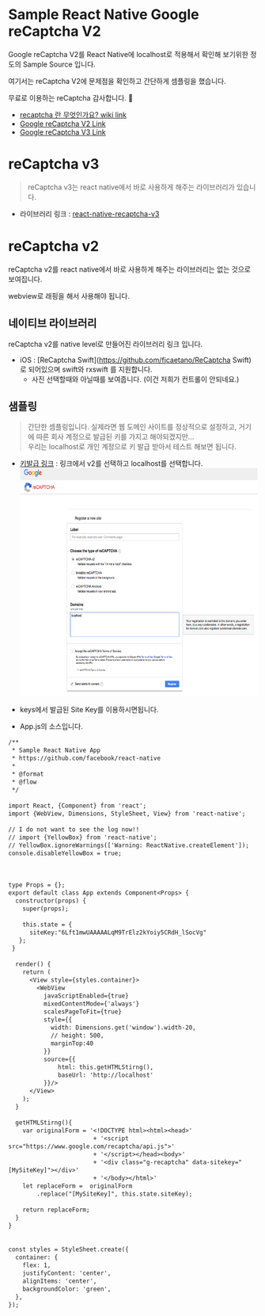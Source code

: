 # Sample React Native Google reCaptcha V2

Google reCaptcha V2를 React Native에 localhost로 적용해서 확인해 보기위한 정도의 Sample Source 입니다.

여기서는 reCaptcha V2에 문제점을 확인하고 간단하게 셈플링을 했습니다.

무료로 이용하는 reCaptcha 감사합니다. 🙇‍

- [recaptcha 란 무엇인가요? wiki link](https://ko.wikipedia.org/wiki/ReCAPTCHA) 
- [Google reCaptcha V2 Link](https://developers.google.com/recaptcha/docs/display)
- [Google reCaptcha V3 Link](https://developers.google.com/recaptcha/docs/v3) 

# reCaptcha v3
> reCaptcha v3는 react native에서 바로 사용하게 해주는 라이브러리가 있습니다. 

- 라이브러리 링크 : [react-native-recaptcha-v3](https://www.npmjs.com/package/react-native-recaptcha-v3)

#  reCaptcha v2
reCaptcha v2를 react native에서 바로 사용하게 해주는 라이브러리는 없는 것으로 보여집니다.

webview로 래핑을 해서 사용해야 됩니다.

## 네이티브 라이브러리
reCaptcha v2를 native level로 만들어진 라이브러리 링크 입니다.

- iOS : [ReCaptcha
Swift](https://github.com/fjcaetano/ReCaptcha
Swift) 로 되어있으며 swift와 rxswift 를 지원합니다.
	- 사진 선택할때와 아닐때를 보여줍니다. (이건 저희가 컨트롤이 안되네요.)

## 샘플링
> 간단한 셈플링입니다. 실제라면 웹 도메인 사이트를 정상적으로 설정하고, 거기에 따른 회사 계정으로 발급된 키를 가지고 해야되겠지만...<br />
우리는 localhost로 개인 계정으로 키 발급 받아서 테스트 해보면 됩니다. 

- [키발급 링크](http://www.google.com/recaptcha/admin) : 링크에서 v2를 선택하고 localhost를 선택합니다.
<br/><img width="611" height="460" src="/Image/register_new_site01.png"></img>
- keys에서 발급된 Site Key를 이용하시면됩니다.
		
- App.js의 소스입니다.

```react
/**
 * Sample React Native App
 * https://github.com/facebook/react-native
 *
 * @format
 * @flow
 */

import React, {Component} from 'react';
import {WebView, Dimensions, StyleSheet, View} from 'react-native';

// I do not want to see the log now!!
// import {YellowBox} from 'react-native';
// YellowBox.ignoreWarnings(['Warning: ReactNative.createElement']);
console.disableYellowBox = true;



type Props = {};
export default class App extends Component<Props> {
  constructor(props) {
    super(props);

    this.state = {
      siteKey:"6Lft1mwUAAAAALqM9TrElz2kYoiy5CRdH_lSocVg"
   };
 }

  render() {
    return (
      <View style={styles.container}>
        <WebView 
          javaScriptEnabled={true} 
          mixedContentMode={'always'} 
          scalesPageToFit={true}
          style={{
            width: Dimensions.get('window').width-20,
            // height: 500,
            marginTop:40
          }} 
          source={{
              html: this.getHTMLStirng(),
              baseUrl: 'http://localhost'
          }}/>
      </View>
    );
  }

  getHTMLStirng(){
    var originalForm = '<!DOCTYPE html><html><head>'
                        + '<script src="https://www.google.com/recaptcha/api.js">'
                        + '</script></head><body>'
                        + '<div class="g-recaptcha" data-sitekey="[MySiteKey]"></div>'
                        + '</body></html>'
    let replaceForm =  originalForm
        .replace("[MySiteKey]", this.state.siteKey); 

    return replaceForm; 
  }
}


const styles = StyleSheet.create({
  container: {
    flex: 1,
    justifyContent: 'center',
    alignItems: 'center',
    backgroundColor: 'green',
  },
});

```
